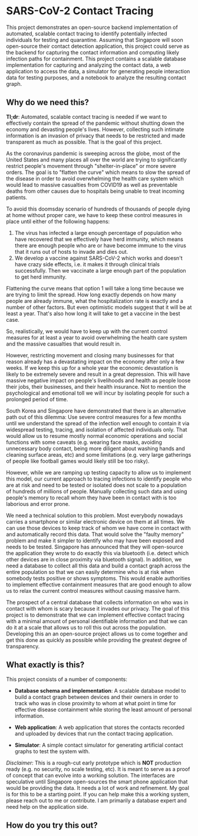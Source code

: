 # SARS-CoV-2 Contact Tracing

This project demonstrates an open-source backend implementation of automated, scalable contact tracing to identify potentially infected individuals for testing and quarantine.
Assuming that Singapore will soon open-source their contact detection application, this project could serve as the backend for capturing the contact information and computing
likely infection paths for containment. This project contains a scalable database implementation for capturing and analyzing the contact data, a web application to access the data,
a simulator for generating people interaction data for testing purposes, and a notebook to analyze the resulting contact graph.

## Why do we need this?

**Tl;dr**: Automated, scalable contact tracing is needed if we want to effectively contain the spread of the pandemic without shutting down the economy and devasting people's lives.
However, collecting such intimate information is an invasion of privacy that needs to be restricted and made transparent as much as possible. That is the goal of this project.   

As the coronavirus pandemic is sweeping across the globe, most of the United States and many places all over the world are trying to significantly restrict people's movement 
through "shelter-in-place" or more severe orders. The goal is to "flatten the curve" which means to slow the spread of the disease in order to avoid overwhelming the health care
system which would lead to massive casualties from COVID19 as well as preventable deaths from other causes due to hospitals being unable to treat incoming patients.

To avoid this doomsday scenario of hundreds of thousands of people dying at home without proper care, we have to keep these control measures in place until either of the following happens:
1. The virus has infected a large enough percentage of population who have recovered that we effectively have herd immunity, which means there are enough people who are or have become immune
to the virus that it runs out of hosts to invade and dies out. 
2. We develop a vaccine against SARS-CoV-2 which works and doesn't have crazy side effects, i.e. it makes it through clinical trials successfully. Then we vaccinate a large enough part of the
population to get herd immunity.

Flattening the curve means that option 1 will take a long time because we are trying to limit the spread. How long exactly depends on how many people are already immune, what the hospitalization rate
is exactly and a number of other factors. But even optimistic models suggest that it will be at least a year. That's also how long it will take to get a vaccine in the best case.

So, realistically, we would have to keep up with the current control measures for at least a year to avoid overwhelming the health care system and the massive casualties that would result in.

However, restricting movement and closing many businesses for that reason already has a devastating impact on the economy after only a few weeks. If we keep this up for a whole year the economic
devastation is likely to be extremely severe and result in a great depression. This will have massive negative impact on people's livelihoods and health as people loose their jobs, their businesses,
and their health insurance. Not to mention the psychological and emotional toll we will incur by isolating people for such a prolonged period of time.

South Korea and Singapore have demonstrated that there is an alternative path out of this dilemma: Use severe control measures for a few months until we understand the spread of the infection well enough
to contain it via widespread testing, tracing, and isolation of affected individuals only. That would allow us to resume mostly normal economic operations and social functions with some caveats (e.g.
wearing face masks, avoiding unnecessary body contact, being more diligent about washing hands and cleaning surface areas, etc) and some limitations (e.g. very large gatherings of people like football games
would likely still be too risky).

However, while we are ramping up testing capacity to allow us to implement this model, our current approach to tracing infections to identify people who are at risk and need to be tested or isolated
does not scale to a population of hundreds of millions of people. Manually collecting such data and using people's memory to recall whom they have been in contact with is too laborious and error prone.

We need a technical solution to this problem. Most everybody nowadays carries a smartphone or similar electronic device on them at all times. We can use those devices to keep track of whom we have come
in contact with and automatically record this data. That would solve the "faulty memory" problem and make it simpler to identify who may have been exposed and needs to be tested. Singapore has announced
that they will open-source the application they wrote to do exactly this via bluetooth (i.e. detect which other devices are in close proximity via bluetooth signal).
In addition, we need a database to collect all this data and build a contact graph across the entire population so that we can easily determine who is at risk when somebody tests positive or shows symptoms.
This would enable authorities to implement effective containment measures that are good enough to allow us to relax the current control measures without causing massive harm.

The prospect of a central database that collects information on who was in contact with whom is scary because it invades our privacy. The goal of this project is to demonstrate that we can implement
effective contact tracing with a minimal amount of personal identifiable information and that we can do it at a scale that allows us to roll this out across the population. Developing this an an
open-source project allows us to come together and get this done as quickly as possible while providing the greatest degree of transparency.

## What exactly is this?

This project consists of a number of components:

- **Database schema and implementation**: A scalable database model to build a contact graph between devices and their owners in order to track who was in close proximity to whom at what point in time for
effective disease containment while storing the least amount of personal information.

- **Web application**: A web application that stores the contacts recorded and uploaded by devices that run the contact tracing application.

- **Simulator**: A simple contact simulator for generating artificial contact graphs to test the system with.

*Disclaimer:* This is a rough-cut early prototype which is **NOT** production ready (e.g. no security, no scale testing, etc). 
It is meant to serve as a proof of concept that can evolve into a working solution. The interfaces are speculative until Singapore open-sources the smart phone application that would be providing the data.
It needs a lot of work and refinement. My goal is for this to be a starting point.
If you can help make this a working system, please reach out to me or contribute. I am primarily a database expert and need help on the application side.  

## How do you try this out?


